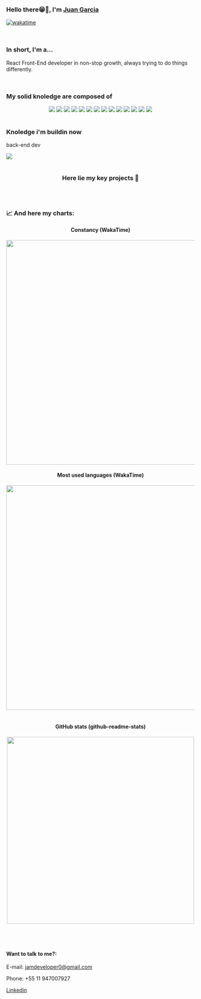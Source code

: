  ### Hello there😁👋, I'm [Juan Garcia](https://www.linkedin.com/in/juan-garcia-5b8951214/)
[![wakatime](https://wakatime.com/badge/user/b7ab82c2-66bc-4b58-a798-45da580e9c0f.svg)](https://wakatime.com/@JamDev)

<br>

### In short, I'm a...

React Front-End developer in non-stop growth, always trying to do things differently.

<br>

### My solid knoledge are composed of

<div align="center">
 <img src="https://img.shields.io/badge/TypeScript-007ACC?style=for-the-badge&logo=typescript&logoColor=white" /> 
 <img src="https://img.shields.io/badge/React-20232A?style=for-the-badge&logo=react&logoColor=61DAFB" /> 
 <img src="https://img.shields.io/badge/Next.js-000?logo=nextdotjs&logoColor=fff&style=for-the-badge" /> 
 <img src="https://img.shields.io/badge/Tailwind_CSS-38B2AC?style=for-the-badge&logo=tailwind-css&logoColor=white" /> 
 <img src="https://img.shields.io/badge/-GraphQL-E10098?style=for-the-badge&logo=graphql&logoColor=white" /> 
 <img src="https://img.shields.io/badge/-ApolloGraphQL-311C87?style=for-the-badge&logo=apollo-graphql" /> 
 <img src="https://img.shields.io/badge/ESLint-4B3263?style=for-the-badge&logo=eslint&logoColor=white" /> 
 <img src="https://img.shields.io/badge/GIT-E44C30?style=for-the-badge&logo=git&logoColor=whit" /> 
 <img src="https://img.shields.io/badge/Node.js-43853D?style=for-the-badge&logo=node.js&logoColor=white" /> 
 <img src="https://img.shields.io/badge/NPM-%23CB3837.svg?style=for-the-badge&logo=npm&logoColor=white" />
 <img src="https://img.shields.io/badge/-Storybook-FF4785?style=for-the-badge&logo=storybook&logoColor=white" /> 
 <img src="https://img.shields.io/badge/Insomnia-black?style=for-the-badge&logo=insomnia&logoColor=5849BE" />
 <img src="https://img.shields.io/badge/React%20Hook%20Form-%23EC5990.svg?style=for-the-badge&logo=reacthookform&logoColor=white" />
 <img src="https://img.shields.io/badge/styled--components-DB7093?style=for-the-badge&logo=styled-components&logoColor=white" />
</div>

<br>

### Knoledge i'm buildin now

back-end dev

<img src="https://img.shields.io/badge/fastify-%23000000.svg?style=for-the-badge&logo=fastify&logoColor=white" /> 

<br>
<br>


<div align='center'>
  <h3>
    <a
    target="_blank"
    style="text-decoration: none"
    href="https://github.com/stars/JamDev0/lists/repos"
    >Here lie my key projects 🚀</a>
  </h3>
</div>


<br>
<br>


### :chart_with_upwards_trend: And here my charts:


<div align='center' >
 <h4><b> Constancy (WakaTime) </b></h4>
  <a href="https://wakatime.com"><img width="600em" src="https://wakatime.com/share/@b7ab82c2-66bc-4b58-a798-45da580e9c0f/4aff0d30-f20f-4198-8895-f459868e1374.png" /></a>
</div>

<div align='center'>
  <h4><b> Most used languages (WakaTime) </b></h4>
  <a href="https://wakatime.com"><img width="600em" src="https://wakatime.com/share/@b7ab82c2-66bc-4b58-a798-45da580e9c0f/36f1c182-c7c0-4e2b-9756-293673146138.png" /></a>
</div>

<br>

<div align='center'>
  <h4><b> GitHub stats (github-readme-stats) </b></h4>
  <img width="500em" src="https://github-readme-stats.vercel.app/api?username=jamdev0&show_icons=true&theme=blue-green&include_all_commits=true&count_private=true"/>
</div>

<br>
<br>
<br>


#### Want to talk to me?:

E-mail: jamdeveloper0@gmail.com

Phone: +55 11 947007927

[Linkedin](https://www.linkedin.com/in/juan-garcia-5b8951214/) 
